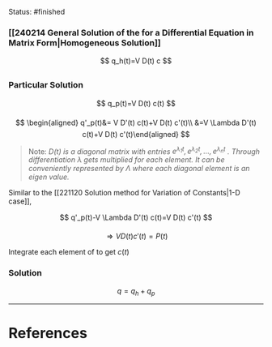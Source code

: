 Status: #finished 
### [[240214 General Solution of the for a Differential Equation in Matrix Form|Homogeneous Solution]]

$$
q_h(t)=V D(t) c
$$

### Particular Solution

$$
q_p(t)=V D(t) c(t)
$$



$$
\begin{aligned} q'_p(t)&= V D'(t) c(t)+V D(t) c'(t)\\
&=V \Lambda D'(t) c(t)+V D(t) c'(t)\end{aligned}
$$

> Note: *$D(t)$ is a diagonal matrix with entries $e^{\lambda_1 t}, e^{\lambda_2 t}, \ldots, e^{\lambda_n t}$ . Through differentiation $\lambda$ gets multiplied for each element. It can be conveniently represented by $\Lambda$ where each diagonal element is an eigen value.*

Similar to the [[221120 Solution method for Variation of Constants|1-D case]], 

$$
q'_p(t)-V \Lambda D'(t) c(t)=V D(t) c'(t)
$$


$$
\Rightarrow V D(t) c'(t) = P(t)
$$

Integrate each element of to get $c(t)$
### Solution 

$$
q = q_h + q_p
$$



---
# References
